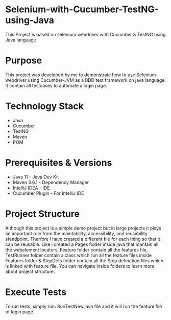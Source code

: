 # Selenium-with-Cucumber-TestNG-using-Java
This Project is based on selenium webdriver with Cucumber &amp; TestNG using Java language


# Purpose
This project was developed by me to demonstrate how to use Selenium webdriver using Cucumber-JVM as a BDD test framework on java language.
It contain all testcases to automate a login page.

# Technology Stack
- Java
- Cucumber
- TestNG
- Maven
- POM

# Prerequisites & Versions
- Java 11 - Java Dev Kit
- Maven 3.6.1 - Dependency Manager
- IntelliJ IDEA - IDE
- Cucumber Plugin - For IntelliJ IDE

# Project Structure
Although this project is a simple demo project but in large projects it plays an important role from the maintability, accessibility, and reusability standpoint. Therfore I have created a different file for each thing so that it can be reusable. Like i created a Pages folder inside java that mantain all the webelement locators. Feature folder contain all the features file, TestRunner folder contain a class which run all the feature files inside Features folder & StepDefs folder contain all the Step defination files which is linked with feature file. You can navigate inside folders to learn more about project structure.

# Execute Tests
To run tests, simply run: RunTestNew.java file and it will run the feature file of login page.
